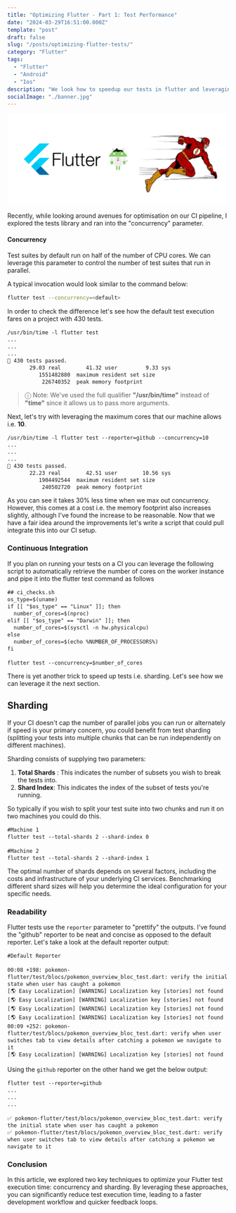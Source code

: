 ```yaml
---
title: "Optimizing Flutter - Part 1: Test Performance"
date: "2024-03-29T16:51:00.000Z"
template: "post"
draft: false
slug: "/posts/optimizing-flutter-tests/"
category: "Flutter"
tags:
  - "Flutter"
  - "Android"
  - "Ios"
description: "We look how to speedup our tests in flutter and leveraging some options to improve readability on our CI."
socialImage: "./banner.jpg"
---
```


![Banner graphic Flutter test optimization](banner.jpg)

Recently, while looking around avenues for optimisation on our CI pipeline, I explored the tests library and ran into
the "concurrency" parameter.

#### Concurrency

Test suites by default run on half of the number of CPU cores. We can leverage this parameter to control the number of
test suites that run in parallel.

A typical invocation would look similar to the command below:

```bash
flutter test --concurrency=<default>
```

In order to check the difference let's see how the default test execution fares on a project with 430 tests.

```shell
/usr/bin/time -l flutter test
...
...
...
🎉 430 tests passed.
       29.03 real        41.32 user         9.33 sys
          1551482880  maximum resident set size
           226740352  peak memory footprint
```

> ⓘ Note: We've used the full qualifier **"/usr/bin/time"** instead of **"time"** since it allows us to pass more arguments.


Next, let's try with leveraging the maximum cores that our machine allows i.e. **10**.

```shell
/usr/bin/time -l flutter test --reporter=github --concurrency=10
...
...
...
🎉 430 tests passed.
       22.23 real        42.51 user        10.56 sys
          1904492544  maximum resident set size
           240502720  peak memory footprint

```

As you can see it takes 30% less time when we max out concurrency. However, this comes at a cost i.e. the memory
footprint also increases slightly, although I've found the increase to be reasonable. Now that we have a fair idea
around the improvements let's write a script that could pull integrate this into our CI setup.

### Continuous Integration

If you plan on running your tests on a CI you can leverage the following script to automatically retrieve the number of
cores on the worker instance and pipe it into the flutter test command as follows

```shell
## ci_checks.sh
os_type=$(uname)
if [[ "$os_type" == "Linux" ]]; then
  number_of_cores=$(nproc)
elif [[ "$os_type" == "Darwin" ]]; then
  number_of_cores=$(sysctl -n hw.physicalcpu)
else
  number_of_cores=$(echo %NUMBER_OF_PROCESSORS%)
fi

flutter test --concurrency=$number_of_cores
```

There is yet another trick to speed up tests i.e. sharding. Let's see how we can leverage it the next section.

## Sharding

If your CI doesn't cap the number of parallel jobs you can run or alternately if speed is your primary concern, you
could benefit from test sharding (splitting your tests into multiple  chunks that can be run independently on different machines).

Sharding consists of supplying two parameters:

1. **Total Shards** : This indicates the number of subsets you wish to break the tests into.
2. **Shard Index**: This indicates the index of the subset of tests you're running.

So typically if you wish to split your test suite into two chunks and run it on two machines you could do this.

```shell
#Machine 1
flutter test --total-shards 2 --shard-index 0

#Machine 2
flutter test --total-shards 2 --shard-index 1
```

The optimal number of shards depends on several factors, including the costs and infrastructure of your underlying CI services. Benchmarking different shard sizes will help you determine the ideal configuration for your specific needs.

### Readability

Flutter tests use the `reporter` parameter to "prettify" the outputs. I've found the "github" reporter to be neat and
concise as opposed to the default reporter. Let's take a look at the default reporter output:

```shell
#Default Reporter

00:08 +198: pokemon-flutter/test/blocs/pokemon_overview_bloc_test.dart: verify the initial state when user has caught a pokemon
[🌎 Easy Localization] [WARNING] Localization key [stories] not found
[🌎 Easy Localization] [WARNING] Localization key [stories] not found
[🌎 Easy Localization] [WARNING] Localization key [stories] not found
[🌎 Easy Localization] [WARNING] Localization key [stories] not found
00:09 +252: pokemon-flutter/test/blocs/pokemon_overview_bloc_test.dart: verify when user switches tab to view details after catching a pokemon we navigate to it
[🌎 Easy Localization] [WARNING] Localization key [stories] not found

```

Using the `github` reporter on the other hand we get the below output:

```shell
flutter test --reporter=github
...
...
...

✅ pokemon-flutter/test/blocs/pokemon_overview_bloc_test.dart: verify the initial state when user has caught a pokemon
✅ pokemon-flutter/test/blocs/pokemon_overview_bloc_test.dart: verify when user switches tab to view details after catching a pokemon we navigate to it
```

### Conclusion

In this article, we explored two key techniques to optimize your Flutter test execution time: concurrency and sharding. By leveraging these approaches, you can significantly reduce test execution time, leading to a faster development workflow and quicker feedback loops.
